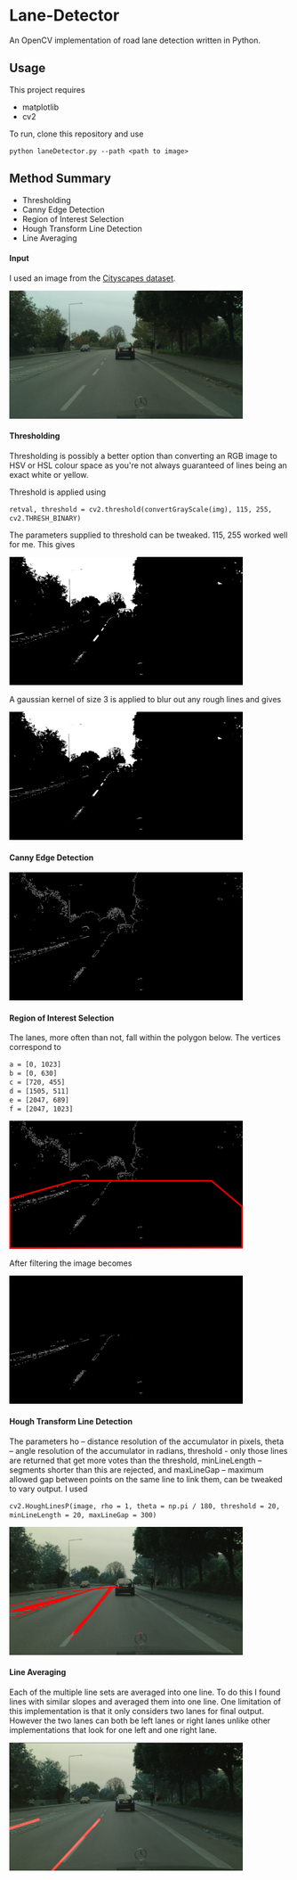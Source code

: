 # Lane-Detector
An OpenCV implementation of road lane detection written in Python.

## Usage
This project requires
- matplotlib
- cv2

To run, clone this repository and use
```
python laneDetector.py --path <path to image>
```


## Method Summary
- Thresholding
- Canny Edge Detection
- Region of Interest Selection
- Hough Transform Line Detection
- Line Averaging

#### Input
I used an image from the [Cityscapes dataset](https://www.cityscapes-dataset.com/).
<p align="left">
<img src="https://github.com/acvictor/Lane-Detector/blob/master/images/0.png" width="420" height="230" border="0" /></a> 
</p>

#### Thresholding
Thresholding is possibly a better option than converting an RGB image to HSV or HSL colour space as you're not always guaranteed of lines being an exact white or yellow. 

Threshold is applied using 
```
retval, threshold = cv2.threshold(convertGrayScale(img), 115, 255, cv2.THRESH_BINARY)
```
The parameters supplied to threshold can be tweaked. 115, 255 worked well for me. This gives
<p align="left">
<img src="https://github.com/acvictor/Lane-Detector/blob/master/images/1.png" width="420" height="230" border="0" /></a> 
</p>

A gaussian kernel of size 3 is applied to blur out any rough lines and gives
<p align="left">
<img src="https://github.com/acvictor/Lane-Detector/blob/master/images/2.png" width="420" height="230" border="0" /></a> 
</p>

#### Canny Edge Detection
<p align="left">
<img src="https://github.com/acvictor/Lane-Detector/blob/master/images/3.png" width="420" height="230" border="0" /></a> 
</p>

#### Region of Interest Selection
The lanes, more often than not, fall within the polygon below. The vertices correspond to
```
a = [0, 1023]
b = [0, 630]
c = [720, 455]
d = [1505, 511]
e = [2047, 689]
f = [2047, 1023]
```
<p align="left">
<img src="https://github.com/acvictor/Lane-Detector/blob/master/images/7.png" width="420" height="230" border="0" /></a> 
</p>

After filtering the image becomes
<p align="left">
<img src="https://github.com/acvictor/Lane-Detector/blob/master/images/4.png" width="420" height="230" border="0" /></a> 
</p>

#### Hough Transform Line Detection
The parameters ho – distance resolution of the accumulator in pixels, theta – angle resolution of the accumulator in radians, threshold - only those lines are returned that get more votes than the threshold, minLineLength – segments shorter than this are rejected, and maxLineGap – maximum allowed gap between points on the same line to link them, can be tweaked to vary output. I used
```
cv2.HoughLinesP(image, rho = 1, theta = np.pi / 180, threshold = 20, minLineLength = 20, maxLineGap = 300)
```

<p align="left">
<img src="https://github.com/acvictor/Lane-Detector/blob/master/images/5.png" width="420" height="230" border="0" /></a> 
</p>

#### Line Averaging
Each of the multiple line sets are averaged into one line. To do this I found lines with similar slopes and averaged them into one line. One limitation of this implementation is that it only considers two lanes for final output. However the two lanes can both be left lanes or right lanes unlike other implementations that look for one left and one right lane.

<p align="left">
<img src="https://github.com/acvictor/Lane-Detector/blob/master/images/6.png" width="420" height="230" border="0" /></a> 
</p>


